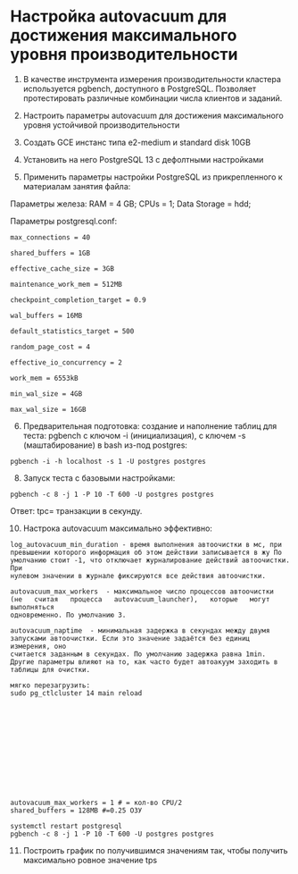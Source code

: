 # Настройка autovacuum для достижения максимального уровня производительности

1. В качестве инструмента измерения производительности кластера используется pgbench, доступного в PostgreSQL. Позволяет протестировать различные комбинации числа клиентов и заданий.

2. Настроить параметры autovacuum для достижения максимального уровня устойчивой производительности

3. Создать GCE инстанс типа e2-medium и standard disk 10GB

4. Установить на него PostgreSQL 13 с дефолтными настройками

5. Применить параметры настройки PostgreSQL из прикрепленного к материалам занятия файла:

Параметры железа:
RAM = 4 GB;
CPUs = 1;
Data Storage = hdd;

Параметры postgresql.conf:
```
max_connections = 40

shared_buffers = 1GB

effective_cache_size = 3GB

maintenance_work_mem = 512MB

checkpoint_completion_target = 0.9

wal_buffers = 16MB

default_statistics_target = 500

random_page_cost = 4

effective_io_concurrency = 2

work_mem = 6553kB

min_wal_size = 4GB

max_wal_size = 16GB
```
6. Предварительная подготовка: создание и наполнение таблиц для теста: pgbench с ключом -i (инициализация), с ключем -s (маштабирование) в bash из-под postgres:
```
pgbench -i -h localhost -s 1 -U postgres postgres
```

8. Запуск теста с базовыми настройками: 
```
pgbench -c 8 -j 1 -P 10 -T 600 -U postgres postgres
```
Ответ:
tpc= транзакции в секунду.


10. Настрока autovacuum максимально эффективно:
```
log_autovacuum_min_duration - время выполнения автоочистки в мс, при
превышении которого информация об этом действии записывается в жу По
умолчанию стоит -1, что отключает журналирование действий автоочистки. При
нулевом значении в журнале фиксируются все действия автоочистки. 

autovacuum_max_workers  - максимальное число процессов автоочистки
(не   считая   процесса   autovacuum_launcher),   которые   могут   выполняться
одновременно. По умолчанию 3. 

autovacuum_naptime  - минимальная задержка в секундах между двумя
запусками автоочистки. Если это значение задаётся без единиц измерения, оно
считается заданным в секундах. По умолчанию задержка равна 1min. 
Другие параметры влияют на то, как часто будет автоакуум заходить в
таблицы для очистки. 

мягко перезагрузить: 
sudo pg_ctlcluster 14 main reload













autovacuum_max_workers = 1 # = кол-во CPU/2
shared_buffers = 128MB #=0.25 ОЗУ

```
```
systemctl restart postgresql
pgbench -c 8 -j 1 -P 10 -T 600 -U postgres postgres
```
11. Построить график по получившимся значениям так, чтобы получить максимально ровное значение tps
